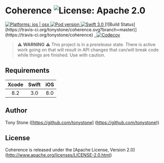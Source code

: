 # Coherence ![License: Apache 2.0](https://img.shields.io/badge/License-Apache%202.0-lightgray.svg?style=flat)

<a href="https://github.com/tonystone/coherence/" target="_blank">
   <img src="https://img.shields.io/badge/Platforms-ios%20%7C%20osx-lightgray.svg?style=flat" alt="Platforms: ios | osx">
</a>
<a href="https://github.com/tonystone/coherence/" target="_blank">
   <img src="https://img.shields.io/cocoapods/v/Coherence.svg?style=flat" alt="Pod version">
</a>
<a href="https://github.com/tonystone/coherence/" target="_blank">
   <img src="https://img.shields.io/badge/Swift-3.0-orange.svg?style=flat" alt="Swift 3.0">
</a>
[![Build Status](https://travis-ci.org/tonystone/coherence.svg?branch=master)](https://travis-ci.org/tonystone/coherence)
<a href="https://codecov.io/gh/tonystone/coherence">
  <img src="https://codecov.io/gh/tonystone/coherence/branch/master/graph/badge.svg" alt="Codecov" />
</a>

> :warning: **WARNING** :warning: This project is in a _prerelease_ state. There
> is active work going on that will result in API changes that can/will break
> code while things are finished.  Use with caution.

## Requirements

| Xcode | Swift | iOS |
|:-----:|:-----:|:---:|
|  8.2  |  3.0  | 8.0 |


## Author

Tony Stone ([https://github.com/tonystone] (https://github.com/tonystone))

## License

Coherence is released under the [Apache License, Version 2.0] (http://www.apache.org/licenses/LICENSE-2.0.html)

